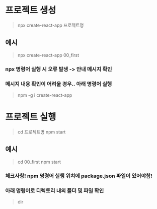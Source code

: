 # 프로젝트 생성
> npx create-react-app 프로젝트명
## 예시
> npx create-react-app 00_first
### npx 명령어 실행 시 오류 발생 -> 안내 메시지 확인
### 메시지 내용 확인이 어려울 경우.. 아래 명령어 실행
> npm -g i create-react-app

# 프로젝트 실행
> cd 프로젝트명
> npm start
## 예시
> cd 00_first
> npm start
### 체크사항! npm 명령어 실행 위치에 package.json 파일이 있어야함!
### 아래 명령어로 디렉토리 내의 폴더 및 파일 확인
> dir